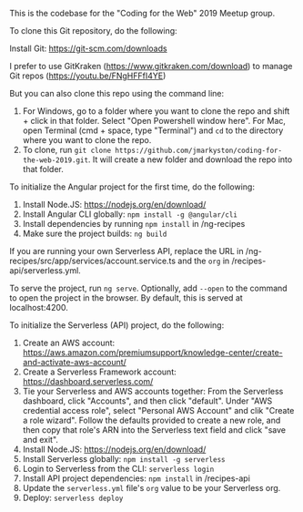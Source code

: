 This is the codebase for the "Coding for the Web" 2019 Meetup group.

To clone this Git repository, do the following:

Install Git: https://git-scm.com/downloads

I prefer to use GitKraken (https://www.gitkraken.com/download) to manage Git repos (https://youtu.be/FNgHFFfI4YE)

But you can also clone this repo using the command line:

1. For Windows, go to a folder where you want to clone the repo and shift + click in that folder. Select "Open Powershell window here". For Mac, open Terminal (cmd + space, type "Terminal") and `cd` to the directory where you want to clone the repo.
2. To clone, run `git clone https://github.com/jmarkyston/coding-for-the-web-2019.git`. It will create a new folder and download the repo into that folder.

To initialize the Angular project for the first time, do the following:

1. Install Node.JS: https://nodejs.org/en/download/
2. Install Angular CLI globally: `npm install -g @angular/cli`
3. Install dependencies by running `npm install` in /ng-recipes
4. Make sure the project builds: `ng build`

If you are running your own Serverless API, replace the URL in /ng-recipes/src/app/services/account.service.ts and the `org` in /recipes-api/serverless.yml.

To serve the project, run `ng serve`. Optionally, add `--open` to the command to open the project in the browser. By default, this is served at localhost:4200.

To initialize the Serverless (API) project, do the following:

1. Create an AWS account: https://aws.amazon.com/premiumsupport/knowledge-center/create-and-activate-aws-account/
2. Create a Serverless Framework account: https://dashboard.serverless.com/
3. Tie your Serverless and AWS accounts together: From the Serverless dashboard, click "Accounts", and then click "default". Under "AWS credential access role", select "Personal AWS Account" and clik "Create a role wizard". Follow the defaults provided to create a new role, and then copy that role's ARN into the Serverless text field and click "save and exit".
4. Install Node.JS: https://nodejs.org/en/download/
5. Install Serverless globally: `npm install -g serverless`
6. Login to Serverless from the CLI: `serverless login`
7. Install API project dependencies: `npm install` in /recipes-api
8. Update the `serverless.yml` file's `org` value to be your Serverless org.
9. Deploy: `serverless deploy`